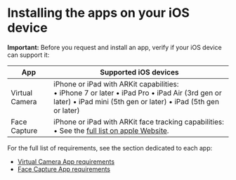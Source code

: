 # Installing the apps on your iOS device

**Important:** Before you request and install an app, verify if your iOS device can support it:

| **App**        | **Supported iOS devices**                                    |
| -------------- | ------------------------------------------------------------ |
| Virtual Camera | iPhone or iPad with ARKit capabilities:<br />• iPhone 7 or later • iPad Pro • iPad Air (3rd gen or later) • iPad mini (5th gen or later) • iPad (5th gen or later) |
| Face Capture   | iPhone or iPad with ARKit face tracking capabilities:<br />• See the [full list on apple Website](https://support.apple.com/en-us/HT209183). |

For the full list of requirements, see the section dedicated to each app:
* [Virtual Camera App requirements](virtual-camera.md#requirements)
* [Face Capture App requirements](face-capture.md#requirements)

